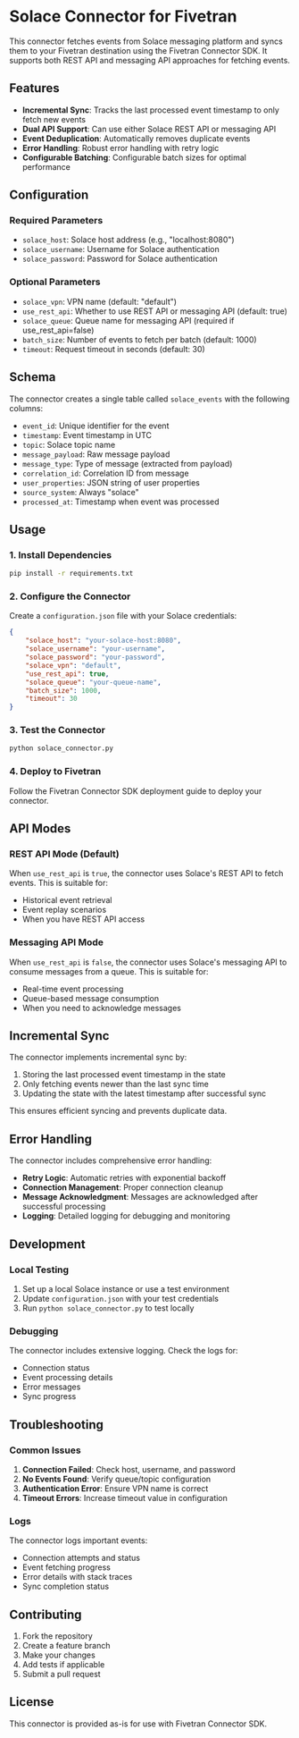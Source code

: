 # Solace Connector for Fivetran

This connector fetches events from Solace messaging platform and syncs them to your Fivetran destination using the Fivetran Connector SDK. It supports both REST API and messaging API approaches for fetching events.

## Features

- **Incremental Sync**: Tracks the last processed event timestamp to only fetch new events
- **Dual API Support**: Can use either Solace REST API or messaging API
- **Event Deduplication**: Automatically removes duplicate events
- **Error Handling**: Robust error handling with retry logic
- **Configurable Batching**: Configurable batch sizes for optimal performance

## Configuration

### Required Parameters

- `solace_host`: Solace host address (e.g., "localhost:8080")
- `solace_username`: Username for Solace authentication
- `solace_password`: Password for Solace authentication

### Optional Parameters

- `solace_vpn`: VPN name (default: "default")
- `use_rest_api`: Whether to use REST API or messaging API (default: true)
- `solace_queue`: Queue name for messaging API (required if use_rest_api=false)
- `batch_size`: Number of events to fetch per batch (default: 1000)
- `timeout`: Request timeout in seconds (default: 30)

## Schema

The connector creates a single table called `solace_events` with the following columns:

- `event_id`: Unique identifier for the event
- `timestamp`: Event timestamp in UTC
- `topic`: Solace topic name
- `message_payload`: Raw message payload
- `message_type`: Type of message (extracted from payload)
- `correlation_id`: Correlation ID from message
- `user_properties`: JSON string of user properties
- `source_system`: Always "solace"
- `processed_at`: Timestamp when event was processed

## Usage

### 1. Install Dependencies

```bash
pip install -r requirements.txt
```

### 2. Configure the Connector

Create a `configuration.json` file with your Solace credentials:

```json
{
    "solace_host": "your-solace-host:8080",
    "solace_username": "your-username",
    "solace_password": "your-password",
    "solace_vpn": "default",
    "use_rest_api": true,
    "solace_queue": "your-queue-name",
    "batch_size": 1000,
    "timeout": 30
}
```

### 3. Test the Connector

```bash
python solace_connector.py
```

### 4. Deploy to Fivetran

Follow the Fivetran Connector SDK deployment guide to deploy your connector.

## API Modes

### REST API Mode (Default)

When `use_rest_api` is `true`, the connector uses Solace's REST API to fetch events. This is suitable for:

- Historical event retrieval
- Event replay scenarios
- When you have REST API access

### Messaging API Mode

When `use_rest_api` is `false`, the connector uses Solace's messaging API to consume messages from a queue. This is suitable for:

- Real-time event processing
- Queue-based message consumption
- When you need to acknowledge messages

## Incremental Sync

The connector implements incremental sync by:

1. Storing the last processed event timestamp in the state
2. Only fetching events newer than the last sync time
3. Updating the state with the latest timestamp after successful sync

This ensures efficient syncing and prevents duplicate data.

## Error Handling

The connector includes comprehensive error handling:

- **Retry Logic**: Automatic retries with exponential backoff
- **Connection Management**: Proper connection cleanup
- **Message Acknowledgment**: Messages are acknowledged after successful processing
- **Logging**: Detailed logging for debugging and monitoring

## Development

### Local Testing

1. Set up a local Solace instance or use a test environment
2. Update `configuration.json` with your test credentials
3. Run `python solace_connector.py` to test locally

### Debugging

The connector includes extensive logging. Check the logs for:
- Connection status
- Event processing details
- Error messages
- Sync progress

## Troubleshooting

### Common Issues

1. **Connection Failed**: Check host, username, and password
2. **No Events Found**: Verify queue/topic configuration
3. **Authentication Error**: Ensure VPN name is correct
4. **Timeout Errors**: Increase timeout value in configuration

### Logs

The connector logs important events:
- Connection attempts and status
- Event fetching progress
- Error details with stack traces
- Sync completion status

## Contributing

1. Fork the repository
2. Create a feature branch
3. Make your changes
4. Add tests if applicable
5. Submit a pull request

## License

This connector is provided as-is for use with Fivetran Connector SDK.